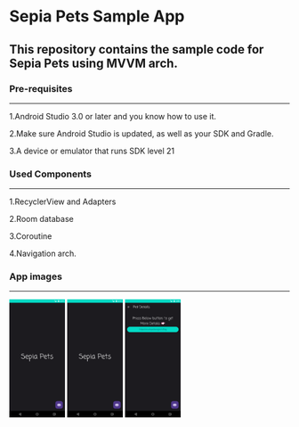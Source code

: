 # Sepia Pets Sample App

## This repository contains the sample code for Sepia Pets using MVVM arch.

### Pre-requisites
---
1.Android Studio 3.0 or later and you know how to use it.

2.Make sure Android Studio is updated, as well as your SDK and Gradle.

3.A device or emulator that runs SDK level 21

### Used Components
----
1.RecyclerView and Adapters

2.Room database

3.Coroutine

4.Navigation arch.

### App images
-----

<img src="https://github.com/naikanita/pets/blob/b779fde31c379b0666ed70dd54b22c4d322267e4/Images/1stPage.png" width="100 height=100">
<img src="https://github.com/naikanita/pets/blob/b779fde31c379b0666ed70dd54b22c4d322267e4/Images/1stPage.png" width="100 height=100">
<img src="https://github.com/naikanita/pets/blob/b779fde31c379b0666ed70dd54b22c4d322267e4/Images/3rdPage.png" width="100 height=100">
<p
![Image Lint](https://github.com/naikanita/pets/blob/b779fde31c379b0666ed70dd54b22c4d322267e4/Images/1stPage.png )
![Image Lint](https://github.com/naikanita/pets/blob/b779fde31c379b0666ed70dd54b22c4d322267e4/Images/2ndPage.png)
![Image Lint](https://github.com/naikanita/pets/blob/b779fde31c379b0666ed70dd54b22c4d322267e4/Images/3rdPage.png)>
</p>


